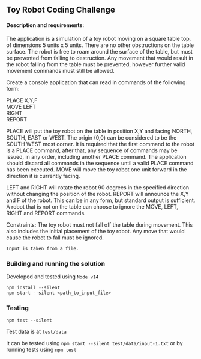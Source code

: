 ## Toy Robot Coding Challenge

#### Description and requirements:
The application is a simulation of a toy robot moving on a square table top, of dimensions 5 units x 5 units. There are no other obstructions on the table surface. The robot is free to roam around the surface of the table, but must be prevented from falling to destruction. Any movement that would result in the robot falling from the table must be prevented, however further valid movement commands must still be allowed.

Create a ​console application​ that can read in commands of the following form:

PLACE X,Y,F\
MOVE LEFT\
RIGHT\
REPORT

PLACE will put the toy robot on the table in position X,Y and facing NORTH, SOUTH, EAST or WEST. The origin (0,0) can be considered to be the SOUTH WEST most corner. It is required that the first command to the robot is a PLACE command, after that, any sequence of commands may be issued, in any order, including another PLACE command. The application should discard all commands in the sequence until a valid PLACE command has been executed.
MOVE will move the toy robot one unit forward in the direction it is currently facing.

LEFT and RIGHT will rotate the robot 90 degrees in the specified direction without changing the position of the robot. REPORT will announce the X,Y and F of the robot. This can be in any form, but standard output is sufficient.
A robot that is not on the table can choose to ignore the MOVE, LEFT, RIGHT and REPORT commands.

Constraints:
The toy robot must not fall off the table during movement. This also includes the initial placement of the toy robot. Any move that would cause the robot to fall must be ignored.

`Input is taken from a file.`

### Building and running the solution

Developed and tested using `Node v14`

```
npm install --silent
npm start --silent <path_to_input_file>
```

### Testing 

```
npm test --silent
```

Test data is at `test/data`

It can be tested using `npm start --silent test/data/input-1.txt` or by running tests using `npm test`

